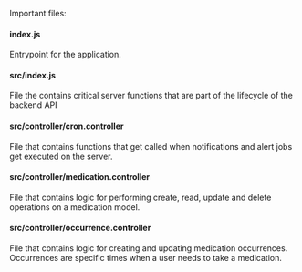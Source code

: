 Important files:

#### index.js

Entrypoint for the application.

#### src/index.js

File the contains critical server functions that are part of the lifecycle of the backend API

#### src/controller/cron.controller

File that contains functions that get called when notifications and alert jobs get executed on the server.

#### src/controller/medication.controller

File that contains logic for performing create, read, update and delete operations on a medication model.

#### src/controller/occurrence.controller

File that contains logic for creating and updating medication occurrences. Occurrences are specific times when a user needs to take a medication.
